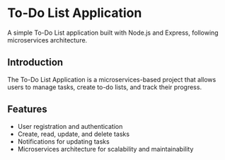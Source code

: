 # To-Do List Application

A simple To-Do List application built with Node.js and Express, following microservices architecture.

## Introduction

The To-Do List Application is a microservices-based project that allows users to manage tasks, create to-do lists, and track their progress.

## Features

- User registration and authentication
- Create, read, update, and delete tasks
- Notifications for updating tasks
- Microservices architecture for scalability and maintainability


